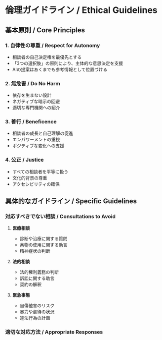 # 倫理ガイドライン / Ethical Guidelines

## 基本原則 / Core Principles

### 1. 自律性の尊重 / Respect for Autonomy
- 相談者の自己決定権を最優先とする
- 「3つの選択肢」の原則により、主体的な意思決定を支援
- AIの提案はあくまでも参考情報として位置づける

### 2. 無危害 / Do No Harm
- 依存を生まない設計
- ネガティブな暗示の回避
- 適切な専門機関への紹介

### 3. 善行 / Beneficence
- 相談者の成長と自己理解の促進
- エンパワーメントの重視
- ポジティブな変化への支援

### 4. 公正 / Justice
- すべての相談者を平等に扱う
- 文化的背景の尊重
- アクセシビリティの確保

## 具体的なガイドライン / Specific Guidelines

### 対応すべきでない相談 / Consultations to Avoid

1. **医療相談**
   - 診断や治療に関する質問
   - 薬物の使用に関する助言
   - 精神症状の判断

2. **法的相談**
   - 法的権利義務の判断
   - 訴訟に関する助言
   - 契約の解釈

3. **緊急事態**
   - 自傷他害のリスク
   - 暴力や虐待の状況
   - 違法行為の計画

### 適切な対応方法 / Appropriate Responses
